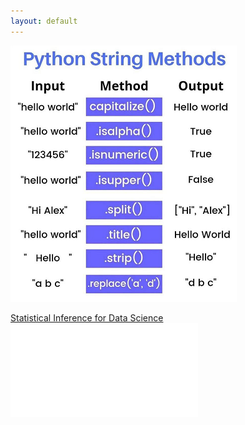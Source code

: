 ```yaml
---
layout: default
---
```


![Python String Methods](/assets/images/Python-String-Methods.png)

[Statistical Inference for Data Science](/assets/study-material/01-Statistical-Inference-for-Data-Science.pdf)
<embed src="/assets/study-material/01-Statistical-Inference-for-Data-Science.pdf"
        type="application/pdf">